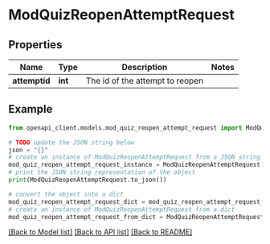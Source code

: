 # ModQuizReopenAttemptRequest


## Properties

Name | Type | Description | Notes
------------ | ------------- | ------------- | -------------
**attemptid** | **int** | The id of the attempt to reopen | 

## Example

```python
from openapi_client.models.mod_quiz_reopen_attempt_request import ModQuizReopenAttemptRequest

# TODO update the JSON string below
json = "{}"
# create an instance of ModQuizReopenAttemptRequest from a JSON string
mod_quiz_reopen_attempt_request_instance = ModQuizReopenAttemptRequest.from_json(json)
# print the JSON string representation of the object
print(ModQuizReopenAttemptRequest.to_json())

# convert the object into a dict
mod_quiz_reopen_attempt_request_dict = mod_quiz_reopen_attempt_request_instance.to_dict()
# create an instance of ModQuizReopenAttemptRequest from a dict
mod_quiz_reopen_attempt_request_from_dict = ModQuizReopenAttemptRequest.from_dict(mod_quiz_reopen_attempt_request_dict)
```
[[Back to Model list]](../README.md#documentation-for-models) [[Back to API list]](../README.md#documentation-for-api-endpoints) [[Back to README]](../README.md)


